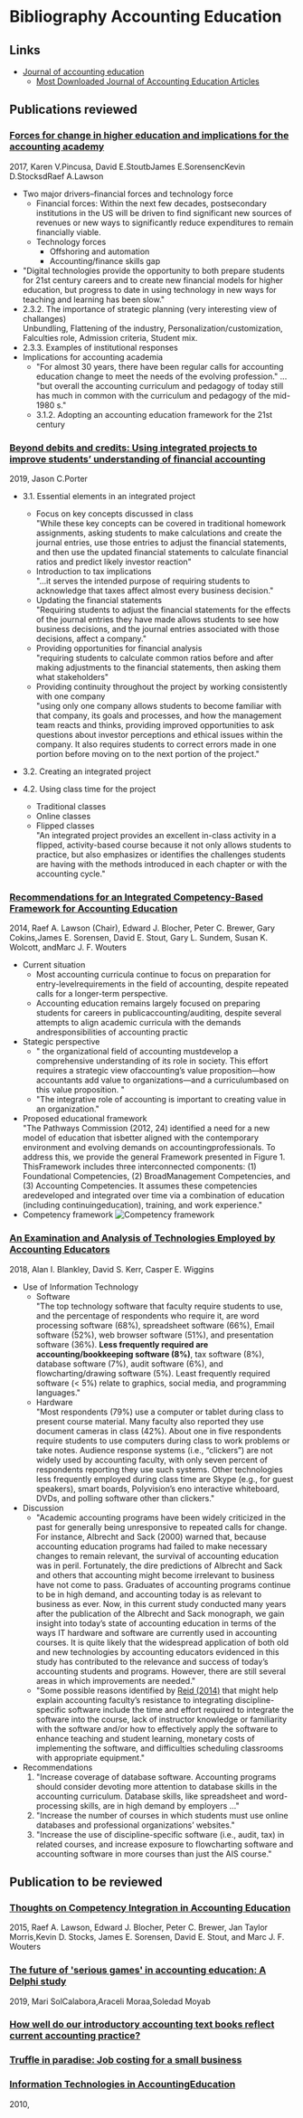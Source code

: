 # Bibliography Accounting Education

## Links 

* [Journal of accounting education](https://www.journals.elsevier.com/journal-of-accounting-education)  
  * [Most Downloaded Journal of Accounting Education Articles](https://www.journals.elsevier.com/journal-of-accounting-education/most-downloaded-articles)

## Publications reviewed

### [Forces for change in higher education and implications for the accounting academy](https://www.sciencedirect.com/science/article/pii/S0748575116301993)
2017, Karen V.Pincusa, David E.StoutbJames E.SorensencKevin D.StocksdRaef A.Lawson
* Two major drivers–financial forces and technology force  
  * Financial forces: Within the next few decades, postsecondary institutions in the US will be driven to find significant new sources of revenues or new ways to significantly reduce expenditures to remain financially viable.
  * Technology forces
    * Offshoring and automation
    * Accounting/finance skills gap
* "Digital technologies provide the opportunity to both prepare students for 21st century careers and to create new financial models for higher education, but progress to date in using technology in new ways for teaching and learning has been slow."
* 2.3.2. The importance of strategic planning (very interesting view of challanges)  
  Unbundling, Flattening of the industry, Personalization/customization, Falculties role, Admission criteria, Student mix.
* 2.3.3. Examples of institutional responses
* Implications for accounting academia
  * "For almost 30 years, there have been regular calls for accounting education change to meet the needs of the evolving profession." ... "but overall the accounting curriculum and pedagogy of today still has much in common with the curriculum and pedagogy of the mid-1980 s."
  * 3.1.2. Adopting an accounting education framework for the 21st century

### [Beyond debits and credits: Using integrated projects to improve students’ understanding of financial accounting](https://www.sciencedirect.com/science/article/pii/S0748575117301914)  
2019, Jason C.Porter
* 3.1. Essential elements in an integrated project  
  * Focus on key concepts discussed in class  
    "While these key concepts can be covered in traditional homework assignments, asking students to make calculations and create the journal entries, use those entries to adjust the financial statements, and then use the updated financial statements to calculate financial ratios and predict likely investor reaction"  
  * Introduction to tax implications  
    "...it serves the intended purpose of requiring students to acknowledge that taxes affect almost every business decision."
  * Updating the financial statements  
    "Requiring students to adjust the financial statements for the effects of the journal entries they have made allows students to see how business decisions, and the journal entries associated with those decisions, affect a company."
  * Providing opportunities for financial analysis  
    "requiring students to calculate common ratios before and after making adjustments to the financial statements, then asking them what stakeholders"
  * Providing continuity throughout the project by working consistently with one company  
    "using only one company allows students to become familiar with that company, its goals and processes, and how the management team reacts and thinks, providing improved opportunities to ask questions about investor perceptions and ethical issues within the company. It also requires students to correct errors made in one portion before moving on to the next portion of the project."

* 3.2. Creating an integrated project  
* 4.2. Using class time for the project  
  * Traditional classes
  * Online classes
  * Flipped classes  
    "An integrated project provides an excellent in-class activity in a flipped, activity-based course because it not only allows students to practice, but also emphasizes or identifies the challenges students are having with the methods introduced in each chapter or with the accounting cycle."
      
### [Recommendations for an Integrated Competency-Based Framework for Accounting Education](https://edisciplinas.usp.br/pluginfile.php/1494951/mod_resource/content/1/iace-50673.pdf)
2014, Raef A. Lawson (Chair), Edward J. Blocher, Peter C. Brewer, Gary Cokins,James E. Sorensen, David E. Stout, Gary L. Sundem, Susan K. Wolcott, andMarc J. F. Wouters
* Current situation  
  * Most  accounting  curricula  continue  to  focus  on  preparation  for  entry-levelrequirements  in  the  field  of  accounting,  despite  repeated  calls  for  a  longer-term  perspective.
  * Accounting education remains largely focused on preparing students for careers in publicaccounting/auditing,  despite  several  attempts  to  align  academic  curricula  with  the  demands  andresponsibilities of accounting practic
* Stategic perspective  
  * " the  organizational  field  of  accounting  mustdevelop a comprehensive understanding of its role in society. This effort requires a strategic view ofaccounting’s  value  proposition—how  accountants  add  value  to  organizations—and  a  curriculumbased on this value proposition. "
  * "The integrative role of accounting is important to creating value in an organization."
* Proposed educational framework  
  "The Pathways Commission (2012, 24) identified a need for a new model of education that isbetter   aligned   with   the   contemporary   environment   and   evolving   demands   on   accountingprofessionals.  To  address  this,  we  provide  the  general  Framework  presented  in  Figure  1.  ThisFramework includes three interconnected components: (1) Foundational Competencies, (2) BroadManagement Competencies, and (3) Accounting Competencies. It assumes these competencies aredeveloped   and   integrated   over   time   via   a   combination   of   education   (including   continuingeducation), training, and work experience."  
* Competency framework 
  ![Competency framework](https://www.researchgate.net/profile/Raef_Lawson/publication/317826096/figure/fig1/AS:546198002307072@1507235159569/Competency-integration-a-general-framework-for-accounting-education-Source-Lawson-R.png)

### [An Examination and Analysis of Technologies Employed by Accounting Educators](http://www.aejournal.com/ojs/index.php/aej/article/download/390/195)
2018, Alan I. Blankley, David S. Kerr, Casper E. Wiggins

* Use of Information Technology  
  * Software  
    "The top technology software that faculty require students to use, and the percentage of respondents who require it, are word processing software (68%), spreadsheet software (66%), Email software (52%), web browser software (51%), and presentation software (36%). **Less frequently required are accounting/bookkeeping software (8%)**, tax software (8%), database software (7%), audit software (6%), and flowcharting/drawing software (5%). Least frequently required software (< 5%) relate to graphics, social media, and programming languages."
  * Hardware  
    "Most respondents (79%) use a computer or tablet during class to present course material. Many faculty also reported they use document cameras in class (42%). About one in five respondents require students to use computers during class to work problems or take notes. Audience response systems (i.e., “clickers”) are not widely used by accounting faculty, with only seven percent of respondents reporting they use such systems. Other technologies less frequently employed during class time are Skype (e.g., for guest speakers), smart boards, Polyvision’s eno interactive whiteboard, DVDs, and polling software other than clickers."
* Discussion  
  * "Academic accounting programs have been widely criticized in the past for generally being unresponsive to repeated calls for change. For instance, Albrecht and Sack (2000) warned that, because accounting education programs had failed to make necessary changes to remain relevant, the survival of accounting education was in peril. Fortunately, the dire predictions of Albrecht and Sack and others that accounting might become irrelevant to business have not come to pass. Graduates of accounting programs continue to be in high demand, and accounting today is as relevant to business as ever. Now, in this current study conducted many years after the publication of the Albrecht and Sack monograph, we gain insight into today’s state of accounting education in terms of the ways IT hardware and 
  software are currently used in accounting courses. It is quite likely that the widespread application of both old and new technologies by accounting educators evidenced in this study has contributed to the relevance and success of today’s accounting students and programs. However, there are still several areas in which improvements are needed."
  * "Some possible reasons identified by [Reid (2014)](https://er.educause.edu/articles/2017/2/supporting-faculty-adoption-of-technology-what-can-we-do) that might help explain accounting faculty’s resistance to integrating discipline-specific software include the time and effort required to integrate the software into the course, lack of instructor knowledge or familiarity with the software and/or how to effectively apply the software to enhance teaching and student learning, monetary costs of implementing the software, and difficulties scheduling classrooms with appropriate equipment."
* Recommendations  
  1. "Increase coverage of database software. Accounting programs should consider devoting more attention to database skills in the accounting curriculum. Database skills, like spreadsheet and word-processing skills, are in high demand by employers ..."
  2. "Increase the number of courses in which students must use online databases and professional organizations’ websites." 
  3. "Increase the use of discipline-specific software (i.e., audit, tax) in related courses, and increase exposure to flowcharting software and accounting software in more courses than just the AIS course."


## Publication to be reviewed
### [Thoughts on Competency Integration in Accounting Education](https://edisciplinas.usp.br/pluginfile.php/1495028/mod_resource/content/0/Lawson%20et%20al.%20-%202015%20-%20Thoughts%20on%20Competency%20Integration%20in%20Accounting%20Education.pdf)
2015, Raef A. Lawson, Edward J. Blocher, Peter C. Brewer, Jan Taylor Morris,Kevin D. Stocks, James E. Sorensen, David E. Stout, and Marc J. F. Wouters

### [The future of 'serious games' in accounting education: A Delphi study](https://www.sciencedirect.com/science/article/pii/S0748575117300659)
2019, Mari SolCalabora,Araceli Moraa,Soledad Moyab

### [How well do our introductory accounting text books reflect current accounting practice?](https://www.sciencedirect.com/science/article/pii/S0748575116302287)

### [Truffle in paradise: Job costing for a small business](https://www.sciencedirect.com/science/article/pii/S0748575116301348)


### [Information Technologies in AccountingEducation](https://aisel.aisnet.org/siged2010/12/)
2010,
